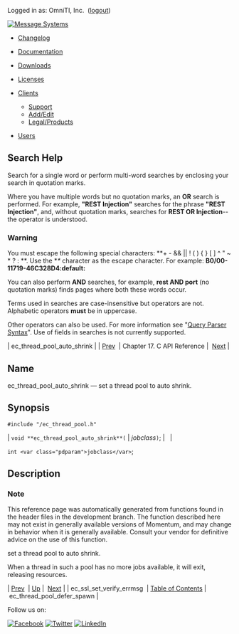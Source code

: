 Logged in as: OmniTI, Inc.  ([logout](https://support.messagesystems.com/logout.php))

[![Message Systems](https://support.messagesystems.com/images/ms-white205.png)](https://support.messagesystems.com/start.php) 

*   [Changelog](https://support.messagesystems.com/start.php?show=changelog)
*   [Documentation](https://support.messagesystems.com/docs/)
*   [Downloads](https://support.messagesystems.com/start.php)

*   [Licenses](https://support.messagesystems.com/license_summary.php)
*   <a href="">Clients</a>
    *   [Support](https://support.messagesystems.com/cs.php)
    *   [Add/Edit](https://support.messagesystems.com/edit_client.php)
    *   [Legal/Products](https://support.messagesystems.com/edit_products.php)
*   [Users](https://support.messagesystems.com/edit_customer.php)

## Search Help

Search for a single word or perform multi-word searches by enclosing your search in quotation marks.

Where you have multiple words but no quotation marks, an **OR** search is performed. For example, **"REST Injection"** searches for the phrase **"REST Injection"**, and, without quotation marks, searches for **REST OR Injection**--the operator is understood.

### Warning

You must escape the following special characters: **+ - && || ! ( ) { } [ ] ^ " ~ * ? : \**. Use the **\** character as the escape character. For example: **B0/00-11719-46C328D4\:default\:**

You can also perform **AND** searches, for example, **rest AND port** (no quotation marks) finds pages where both these words occur.

Terms used in searches are case-insensitive but operators are not. Alphabetic operators **must** be in uppercase.

Other operators can also be used. For more information see "[Query Parser Syntax](https://lucene.apache.org/core/old_versioned_docs/versions/3_0_0/queryparsersyntax.html)". Use of fields in searches is not currently supported.

| ec_thread_pool_auto_shrink |
| [Prev](extending.C.genref.ec_ssl_set_verify_errmsg.php)  | Chapter 17. C API Reference |  [Next](extending.C.genref.ec_thread_pool_defer_spawn.php) |

<a name="extending.C.genref.ec_thread_pool_auto_shrink"></a>
## Name

ec_thread_pool_auto_shrink — set a thread pool to auto shrink.

## Synopsis

`#include "/ec_thread_pool.h"`

| `void **ec_thread_pool_auto_shrink**(` | <var class="pdparam">jobclass</var>`)`; |   |

`int <var class="pdparam">jobclass</var>`;<a name="idp19996704"></a>
## Description

### Note

This reference page was automatically generated from functions found in the header files in the development branch. The function described here may not exist in generally available versions of Momentum, and may change in behavior when it is generally available. Consult your vendor for definitive advice on the use of this function.

set a thread pool to auto shrink.

When a thread in such a pool has no more jobs available, it will exit, releasing resources.

| [Prev](extending.C.genref.ec_ssl_set_verify_errmsg.php)  | [Up](extending.C.ref.php) |  [Next](extending.C.genref.ec_thread_pool_defer_spawn.php) |
| ec_ssl_set_verify_errmsg  | [Table of Contents](index.php) |  ec_thread_pool_defer_spawn |

Follow us on:

[![Facebook](https://support.messagesystems.com/images/icon-facebook.png)](http://www.facebook.com/messagesystems) [![Twitter](https://support.messagesystems.com/images/icon-twitter.png)](http://twitter.com/#!/MessageSystems) [![LinkedIn](https://support.messagesystems.com/images/icon-linkedin.png)](http://www.linkedin.com/company/message-systems)